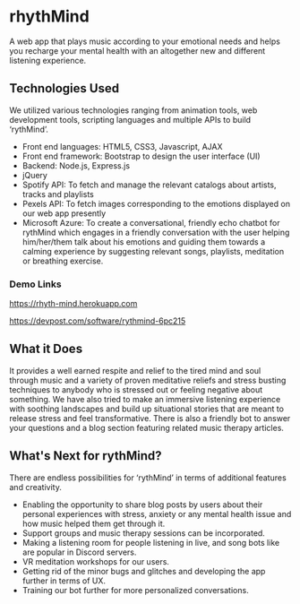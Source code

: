 # rhythMind
A web app that plays music according to your emotional needs and helps you recharge your mental health with an altogether new and different listening experience.

## Technologies Used
We utilized various technologies ranging from animation tools, web development tools, scripting languages and multiple APIs to build ‘rythMind’. 
- Front end languages: HTML5, CSS3, Javascript, AJAX
- Front end framework: Bootstrap to design the user interface (UI)
- Backend: Node.js, Express.js
- jQuery
- Spotify API: To fetch and manage the relevant catalogs about artists, tracks and playlists  
- Pexels API: To fetch images corresponding to the emotions displayed on our web app presently 
- Microsoft Azure: To create a conversational, friendly echo chatbot for rythMind which engages in a friendly conversation with the user helping him/her/them talk about his emotions and guiding them towards a calming experience by suggesting relevant songs, playlists, meditation or breathing exercise.

### Demo Links
https://rhyth-mind.herokuapp.com

https://devpost.com/software/rythmind-6pc215

## What it Does
It provides a well earned respite and relief to the tired mind and soul through music and a variety of proven meditative reliefs and stress busting techniques to anybody who is stressed out or feeling negative about something. We have also tried to make an immersive listening experience with soothing landscapes and build up situational stories that are meant to release stress and feel transformative. There is also a friendly bot to answer your questions and a blog section featuring related music therapy articles.

## What's Next for rythMind?
There are endless possibilities for ‘rythMind’ in terms of additional features and creativity. 
- Enabling the opportunity to share blog posts by users about their personal experiences with stress, anxiety or any mental health issue and how music helped them get through it. 
- Support groups and music therapy sessions can be incorporated. 
- Making a listening room for people listening in live, and song bots like are popular in Discord servers.
- VR meditation workshops for our users.
- Getting rid of the minor bugs and glitches and developing the app further in terms of UX.
- Training our bot further for more personalized conversations.
